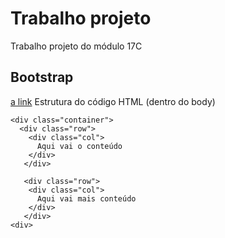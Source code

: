 # Trabalho projeto
Trabalho projeto do módulo 17C


## Bootstrap

[a link](https://getbootstrap.com/docs/4.3/components/)
Estrutura do código HTML (dentro do body)

    <div class="container">
      <div class="row">
        <div class="col">
          Aqui vai o conteúdo
        </div>
       </div>
       
       <div class="row">
        <div class="col">
          Aqui vai mais conteúdo
        </div>
       </div>
    <div>
